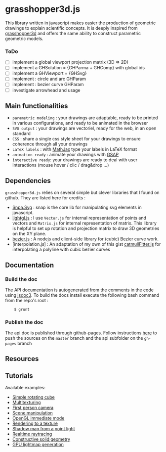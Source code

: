 # grasshopper3d.js

This library written in javascript makes easier the production of geometric drawings to explain scientific concepts. It is deeply inspired from [grasshopper3d](http://www.grasshopper3d.com) and offers the same ability to construct parametric geometric models.

### ToDo

- [ ] implement a global viewport projection matrix (3D => 2D)
- [ ] implement a GHSolution = {GHParma + GHComp} with global ids
- [ ] implement a GHViewport = {GHSvg}
- [ ] implement : circle and arc GHParam
- [ ] implement : bezier curve GHParam
- [ ] investigate arrowhead and <def> usage

## Main functionalities

  * `parametric modeling` : your drawings are adaptable, ready to be printed in various configurations, and ready to be animated in the browser
  * `SVG output` : your drawings are vectoriel, ready for the web, in an open standard
  * `CSS` : share a single css style sheet for your drawings to ensure coherence through all your drawings
  * `LaTeX labels` : with [MathJax](http://www.mathjax.org) type your labels in LaTeX format
  * `animation ready` : animate your drawings with [GSAP](https://greensock.com/gsap)
  * `interactive ready`: your drawings are ready to deal with user interactions (mouse hover / clic / drag&drop ...)

## Dependencies

`grasshopper3d.js` relies on several simple but clever libraries that I found on github. They are listed here for credits :

* [Snpa.Svg](http://snapsvg.io) : snap is the core lib for manipulating svg elements in javascript.
* [lightgl.js](https://github.com/evanw/lightgl.js/blob/master/README.md) : I use `Vector.js` for internal representation of points and vectors and `Matrix.js` for internal representation of matrix. This library is helpful to set up rotation and projection matrix to draw 3D geometries on the XY plane.
* [bezier.js](https://github.com/Pomax/bezierjs) : A nodejs and client-side library for (cubic) Bezier curve work.
* [interpolation.js] : An adaptation of my own of this gist [catmullFitter.js](https://gist.github.com/nicholaswmin/c2661eb11cad5671d816) for interpolating a polyline with cubic bezier curves

## Documentation

### Build the doc
The API documentation is autogenerated from the comments in the code using [jsdoc3](http://usejsdoc.org/). To build the docs install execute the following bash command from the repo's root :
```bash
    $ grunt
```

### Publish the doc
The api doc is published through github-pages. Follow instructions [here](http://stackoverflow.com/questions/28249255/how-do-i-configure-github-to-use-non-supported-jekyll-site-plugins/28252200#28252200) to push the sources on the `master` branch and the api subfolder on the `gh-pages` branch


## Resources


## Tutorials

Available examples:

* [Simple rotating cube](http://evanw.github.com/lightgl.js/tests/readme.html)
* [Multitexturing](http://evanw.github.com/lightgl.js/tests/multitexture.html)
* [First person camera](http://evanw.github.com/lightgl.js/tests/camera.html)
* [Scene manipulation](http://evanw.github.com/lightgl.js/tests/scenemanip.html)
* [OpenGL immediate mode](http://evanw.github.com/lightgl.js/tests/immediatemode.html)
* [Rendering to a texture](http://evanw.github.com/lightgl.js/tests/rtt.html)
* [Shadow map from a point light](http://evanw.github.com/lightgl.js/tests/shadowmap.html)
* [Realtime raytracing](http://evanw.github.com/lightgl.js/tests/raytracing.html)
* [Constructive solid geometry](http://evanw.github.com/lightgl.js/tests/csg.html)
* [GPU lightmap generation](http://evanw.github.com/lightgl.js/tests/gpulightmap.html)
